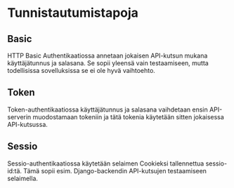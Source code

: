 # Tunnistautumistapoja

## Basic

HTTP Basic Authentikaatiossa annetaan jokaisen API-kutsun mukana
käyttäjätunnus ja salasana.  Se sopii yleensä vain testaamiseen,
mutta todellisissa sovelluksissa se ei ole hyvä vaihtoehto.


## Token

Token-authentikaatiossa käyttäjätunnus ja salasana vaihdetaan
ensin API-serverin muodostamaan tokeniin ja tätä tokenia
käytetään sitten jokaisessa API-kutsussa.


## Sessio

Sessio-authentikaatiossa käytetään selaimen Cookieksi tallennettua
sessio-id:tä.  Tämä sopii esim. Django-backendin API-kutsujen
testaamiseen selaimella.
